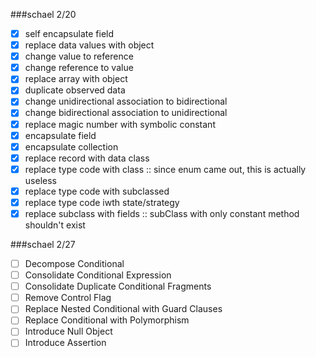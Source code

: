 ###schael 2/20

* [x] self encapsulate field
* [x] replace data values with object
* [x] change value to reference
* [x] change reference to value
* [x] replace array with object
* [x] duplicate observed data
* [x] change unidirectional association to bidirectional
* [x] change bidirectional association to unidirectional
* [x] replace magic number with symbolic constant
* [x] encapsulate field
* [x] encapsulate collection
* [x] replace record with data class
* [x] replace type code with class :: since enum came out, this is actually useless
* [x] replace type code with subclassed
* [x] replace type code iwth state/strategy
* [x] replace subclass with fields :: subClass with only constant method shouldn't exist

###schael 2/27
* [ ] Decompose Conditional
* [ ] Consolidate Conditional Expression
* [ ] Consolidate Duplicate Conditional Fragments
* [ ] Remove Control Flag
* [ ] Replace Nested Conditional with Guard Clauses
* [ ] Replace Conditional with Polymorphism
* [ ] Introduce Null Object
* [ ] Introduce Assertion
